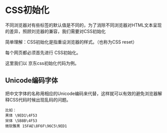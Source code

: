 # CSS初始化

不同浏览器对有些标签的默认值是不同的，为了消除不同浏览器对HTML文本呈现的差异，照顾刘览器的兼容，我们需要对CSS初始化

简单理解：CSS初始化是指重设浏览器的样式。（也称为CSS reset）

每个网页都必须首先进行 CSS初始化。

这里我们以 京东css初始化代码为例。

## Unicode编码字体

把中文字体的名称用相应的Unicode编码来代替，这样就可以有效的避免浏览器解释CSS代码时候出现乱码的问题。

    比如：
    黑体 \9ED1\4F53
    宋体 \5B8B\4F53
    微软雅黑 15FAE\8F6F\96C5\9ED1
    